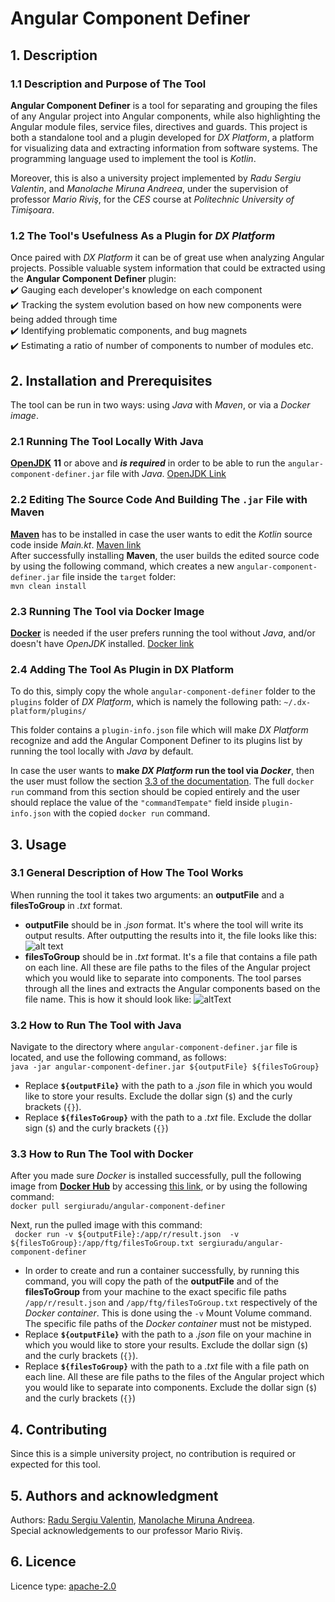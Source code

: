 # Angular Component Definer
## 1. Description
### 1.1 Description and Purpose of The Tool
__Angular Component Definer__ is a tool for separating and grouping the files of any Angular project into Angular components, while also highlighting the Angular module files, service files, directives and guards. This project is both a standalone tool and a plugin developed for _DX Platform_, a platform for visualizing data and extracting information from software systems. The programming language used to implement the tool is _Kotlin_.

Moreover, this is also a university project implemented by _Radu Sergiu Valentin_, and _Manolache Miruna Andreea_, under the supervision of professor _Mario Riviş_, for the _CES_ course at _Politechnic University of Timişoara_.
### 1.2 The Tool's Usefulness As a Plugin for _DX Platform_
Once paired with _DX Platform_ it can be of great use when analyzing Angular projects. Possible valuable system information that could be extracted using the __Angular Component Definer__ plugin: \
    ✔️ Gauging each developer's knowledge on each component \
    ✔️ Tracking the system evolution based on how new components were being added through time \
    ✔️ Identifying problematic components, and bug magnets \
    ✔️ Estimating a ratio of number of components to number of modules etc. 

## 2. Installation and Prerequisites
The tool can be run in two ways: using _Java_ with _Maven_, or via a _Docker image_.
### 2.1 Running The Tool Locally With Java
[**OpenJDK**](https://openjdk.java.net/) **11** or above and ***is required*** in order to be able to run the `angular-component-definer.jar` file with _Java_. [OpenJDK Link](https://openjdk.java.net/)

### 2.2 Editing The Source Code And Building The `.jar` File with Maven
[**Maven**](https://maven.apache.org/install.html) has to be installed in case the user wants to edit the _Kotlin_ source code inside _Main.kt_. [Maven link](https://maven.apache.org/install.html) \
After successfully installing **Maven**, the user builds the edited source code by using the following command, which creates a new `angular-component-definer.jar` file inside the `target` folder: \
```mvn clean install```

### 2.3 Running The Tool via Docker Image
[**Docker**](https://docs.docker.com/get-docker/) is needed if the user prefers running the tool without _Java_, and/or doesn't have _OpenJDK_ installed. [Docker link](https://docs.docker.com/get-docker/)

### 2.4 Adding The Tool As Plugin in DX Platform
To do this, simply copy the whole `angular-component-definer` folder to the `plugins` folder of _DX Platform_, which is namely the following path: `~/.dx-platform/plugins/`

This folder contains a `plugin-info.json` file which will make _DX Platform_ recognize and add the Angular Component Definer to its plugins list by running the tool locally with _Java_ by default.

In case the user wants to **make _DX Platform_ run the tool via _Docker_**, then the user must follow the section [3.3 of the documentation](https://github.com/sergiuradu5/Angular-Component-Definer#33-how-to-run-the-tool-with-docker). The full `docker run` command from this section should be copied entirely and the user should replace the value of the `"commandTempate"` field inside `plugin-info.json` with the copied `docker run` command.

## 3. Usage
### 3.1 General Description of How The Tool Works
When running the tool it takes two arguments: an **outputFile** and a **filesToGroup** in _.txt_ format.
* **outputFile** should be in _.json_ format. It's where the tool will write its output results. After outputting the results into it, the file looks like this:
![alt text](https://lh3.googleusercontent.com/SaNTXL7bH_gVSmDTQOz4S--z3d6ccAvdqtERPhHaBhFeozm7SUx63HaALcPGg7EbbEqJ_lymTHq2qDRqyBkzkKJ4pXzCiboeNFzXRL9wq5Nj90Xy2NtDFZHzPAVTjBtq8cjex3Jl1AUIJaluM7Vf_fnYUbVNFGihUIijA3Dv9_-6iHbecYVWPCQRjn0-lpcedMmnEL1Rcpd0TSkmy0KE0X59o2LrSkXfQRxw57kcUWX1p6xN7LoOK4akRVlV9YeHNdZ0NdeuSTseOSOvbzR8s6foF34F70Xr0cVc-GsEbQnofwldj-CpYURh1SpvC_EVEmStJ0NEvkS-YNbXNRaYYYYb-ZTUnlONEz-l33i1epTCXPJ7nsP_y1UF7HRlKPQB1znkjrsGbAOmLj2tSZRcbRq8vl0g0PeLO77rcdXVfVLW93XkVXGfg2k2Y1N_b6JITq9oNCALMKxOyg9oXQ96E2hJfgn6axozG8o9KcWETyniOvEEARk8Tn6meMgGlKbNT7BfVmqSsPx7xbKy7rN3ivSqakx4D8Lbsch1QjMz0mUKqR-Hv0CCBJwzlbR8YMDzIZpI9xq3JmT1f7XiCAlrVZKnIjDVcGteOi27Hzw7ijdL-MEI7Y3u7ELq13pCIKbxly1702dBDifgWCg5kBEVGggCJXQjfILduSvZb8qcpQ8Z4AMfoNtqGC6Ip-EfTzFcSDM5MEnzrEffRGsc2JgPhyYz=w767-h572-no?authuser=0 "An outputFile from Angular Component Definer")
* **filesToGroup** should be in _.txt_ format. It's a file that contains a file path on each line. All these are file paths to the files of the Angular project which you would like to separate into components. The tool parses through all the lines and extracts the Angular components based on the file name. This is how it should look like:
![altText](https://lh3.googleusercontent.com/Agg9rku6vY43q8cNH1kM0fVJDacLiiwcjtaudhryixTYP-tKlS5KQ-EwonzJ7AKGs7Bsgty6bnvrE5JiPYypk-MjT2Aix1WIyPSljdz5eFRg6GElMWxJDy73g5fNy1NKYm8HFXTuRVsoXzvuStYuNdku2V56XEZvm7tzrsZVO9l_NV5p1OH_p5f080GhaexH3fxvBDqx3388tqvMyVFwLe695qp2g-1VjMCD1iFbB1V8lVhQIyyBcm7-mnY5J9A5JZcm1vN6vlGl8sANvZbGgZXMeE0CqHJ56H_K58f_zKWhvS93THt2GwPCW2MLyVApblbYpbY8bJQjNibwO70C7Slcll7OduZFhQtx-HCV6RQ6iDbSnUJD3F_mdpdnAwz7fsNcVPUOuBT5GeHyQ1DBiRy0n3IM5PvZ4XWB9MlhBP-c-PLxFVLSr3twOqGV35KkhOiTnVhMlKPatUZVnYtWq-I0dKzjRwN7LOMKkvgDM9vzalCE754PPEUDZzRmd21qVuTA9E8VHKzdqsl42O2oKqUdMGw1GjzCZ_JCUhKvXs3u2PHgYDlaKyI_qrrfeFUtmEU1gW-hZiCkU1JY_r2J3RidzsbJ1ncCY3W58GQGBKsMo2YuVuHKN4CXnFxmxsJwrgsg4F0zQfsrkbdBud-VsnXDshEpf-f21HtPxvS3OZDq4o3Jzb8HQQdDq7H5pXI0xRym85UanxoNb0q1FqJwrTpl=w681-h563-no?authuser=0 "A filesToGroup for Angular Component Definer")


### 3.2 How to Run The Tool with Java
Navigate to the directory where `angular-component-definer.jar` file is located, and use the following command, as follows: \
    ```java -jar angular-component-definer.jar ${outputFile} ${filesToGroup}```
* Replace **`${outputFile}`** with the path to a _.json_ file in which you would like to store your results. Exclude the dollar sign (`$`) and the curly brackets (`{}`).
* Replace **`${filesToGroup}`** with the path to a _.txt_ file. Exclude the dollar sign (`$`) and the curly brackets (`{}`) 

### 3.3 How to Run The Tool with Docker
After you made sure _Docker_ is installed successfully, pull the following image from [**Docker Hub**](https://hub.docker.com/r/sergiuradu/angular-component-definer) by accessing [this link](https://hub.docker.com/r/sergiuradu/angular-component-definer), or by using the following command: \
    ```docker pull sergiuradu/angular-component-definer```

Next, run the pulled image with this command: \
    ```
    docker run -v ${outputFile}:/app/r/result.json 
    -v ${filesToGroup}:/app/ftg/filesToGroup.txt sergiuradu/angular-component-definer```
* In order to create and run a container successfully, by running this command, you will copy the path of the **outputFile** and of the **filesToGroup** from your machine to the exact specific file paths `/app/r/result.json` and `/app/ftg/filesToGroup.txt` respectively of the _Docker container_. This is done using the `-v` Mount Volume command. The specific file paths of the _Docker container_ must not be mistyped.
* Replace **`${outputFile}`** with the path to a _.json_ file on your machine in which you would like to store your results. Exclude the dollar sign (`$`) and the curly brackets (`{}`).
* Replace **`${filesToGroup}`** with the path to a _.txt_ file with a file path on each line. All these are file paths to the files of the Angular project which you would like to separate into components. Exclude the dollar sign (`$`) and the curly brackets (`{}`)

##   4. Contributing
Since this is a simple university project, no contribution is required or expected for this tool.

##  5. Authors and acknowledgment
Authors: [Radu Sergiu Valentin](https://github.com/sergiuradu5), [Manolache Miruna Andreea](https://github.com/manolachemiruna). \
Special acknowledgements to our professor Mario Riviş.

## 6. Licence
Licence type: [apache-2.0](https://github.com/sergiuradu5/Angular-Component-Definer/blob/master/LICENCE)
